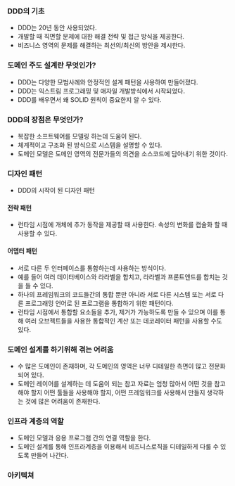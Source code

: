 ### DDD의 기초
- DDD는 20년 동안 사용되었다.
- 개발할 때 직면할 문제에 대한 해결 전략 및 접근 방식을 제공한다.
- 비즈니스 영역의 문제를 해결하는 최선의/최신의 방안을 제시한다.

### 도메인 주도 설계란 무엇인가?
- DDD는 다양한 모범사례와 안정적인 설계 패턴을 사용하여 만들어졌다.
- DDD는 익스트림 프로그래밍 및 애자일 개발방식에서 시작되었다.
- DDD를 배우면서 왜 SOLID 원칙이 중요한지 알 수 있다.

### DDD의 장점은 무엇인가?
- 복잡한 소프트웨어를 모델링 하는데 도움이 된다.
- 체계적이고 구조화 된 방식으로 시스템을 설명할 수 있다.
- 도메인 모델은 도메인 영역의 전문가들의 의견을 소스코드에 담아내기 위한 것이다. 

### 디자인 패턴
- DDD의 시작이 된 디자인 패턴

#### 전략 패턴
- 런타임 시점에 개체에 추가 동작을 제공할 때 사용한다. 속성의 변화를 캡술화 할 때 사용할 수 있다.

#### 어뎁터 패턴 
- 서로 다른 두 인터페이스를 통합하는데 사용하는 방식이다. 
- 예를 들어 여러 데이터베이스와 라라벨을 합치고, 라라벨과 프론트앤드를 합치는 것을 들 수 있다.
- 하나의 프레임워크의 코드들간의 통합 뿐만 아니라 서로 다른 시스템 또는 서로 다른 프로그래밍 언어로 된 프로그램을 통합하기 위한 패턴이다.
- 런타임 시점에서 통합할 요소들을 추가, 제거가 가능하도록 만들 수 있으며 이를 통해 여러 오브젝트들을 사용한 통합적인 계산 또는 데코레이터 패턴을 사용할 수도 있다.

### 도메인 설계를 하기위해 겪는 어려움
- 수 많은 도메인이 존재하며, 각 도메인의 영역은 너무 디테일한 측면이 많고 전문화 되어 있다. 
- 도메인 레이어를 설계하는 데 도움이 되는 참고 자료는 엄청 많아서 어떤 것을 참고해야 할지 어떤 툴들을 사용해야 할지, 어떤 프레임워크를 사용해서 만들지 생각하는 것에 많은 어려움이 존재한다.

### 인프라 계층의 역할
- 도메인 모델과 응용 프로그램 간의 연결 역할을 한다.
- 도메인 설계를 통해 인프라계층을 이용해서 비즈니스로직을 디테일하게 다룰 수 있도록 만들어 나간다. 


### 아키텍쳐

